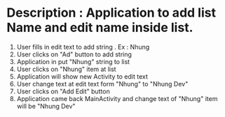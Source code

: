 # Description : Application to add list Name and edit name inside list.
1. User fills in edit text to add string . Ex : Nhung
2. User clicks on "Ad" button to add string
3. Application in put "Nhung" string to list
4. User clicks on "Nhung" item at list
5. Application will show new Activity to edit text
6. User change text at edit text form "Nhung" to "Nhung Dev"
7. User clicks on "Add Edit" button
8. Application came back MainActivity and change text of "Nhung" item will be "Nhung Dev"
